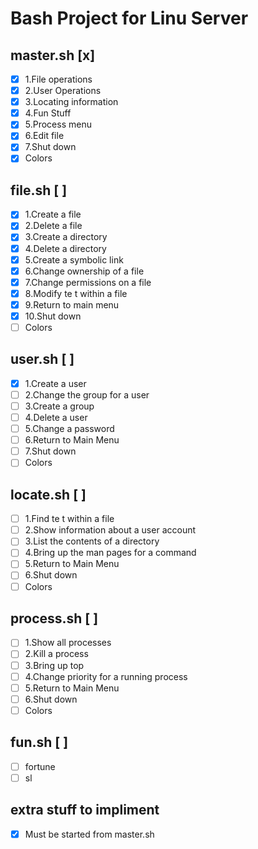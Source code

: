 # **Bash Project for Linu  Server**

## master.sh [x] 
- [x] 1.File operations
- [x] 2.User Operations
- [x] 3.Locating information
- [x] 4.Fun Stuff
- [x] 5.Process menu
- [x] 6.Edit file
- [x] 7.Shut down
- [x] Colors

## file.sh [ ] 
- [x] 1.Create a file
- [x] 2.Delete a file
- [x] 3.Create a directory
- [x] 4.Delete a directory
- [x] 5.Create a symbolic link
- [x] 6.Change ownership of a file
- [x] 7.Change permissions on a file
- [x] 8.Modify te t within a file
- [x] 9.Return to main menu
- [x] 10.Shut down
- [ ] Colors

## user.sh [ ] 
- [x] 1.Create a user
- [ ] 2.Change the group for a user
- [ ] 3.Create a group
- [ ] 4.Delete a user
- [ ] 5.Change a password
- [ ] 6.Return to Main Menu
- [ ] 7.Shut down
- [ ] Colors

## locate.sh [ ] 
- [ ] 1.Find te t within a file
- [ ] 2.Show information about a user account
- [ ] 3.List the contents of a directory
- [ ] 4.Bring up the man pages for a command
- [ ] 5.Return to Main Menu
- [ ] 6.Shut down
- [ ] Colors

## process.sh [ ] 
- [ ] 1.Show all processes
- [ ] 2.Kill a process
- [ ] 3.Bring up top
- [ ] 4.Change priority for a running process
- [ ] 5.Return to Main Menu
- [ ] 6.Shut down
- [ ] Colors

## fun.sh [ ] 
- [ ] fortune
- [ ] sl

## extra stuff to impliment
- [x] Must be started from master.sh
